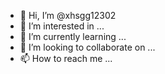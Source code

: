 <!-- GitHub数据统计 
<div>
  <img height="137px" src="https://github-readme-stats.vercel.app/api?username=xhsgg12302&show_icons=true&theme=tokyonight&hide_title=true" />
  <img height="137px" src="https://github-readme-stats.vercel.app/api/top-langs/?username=xhsgg12302&layout=compact&theme=synthwave&hide_title=true" />
</div>
<br>
-->
- 👋 Hi, I’m @xhsgg12302
- 👀 I’m interested in ...
- 🌱 I’m currently learning ...
- 💞️ I’m looking to collaborate on ...
- 📫 How to reach me ...

<!---
xhsgg12302/xhsgg12302 is a ✨ special ✨ repository because its `README.md` (this file) appears on your GitHub profile.
You can click the Preview link to take a look at your changes.
--->

